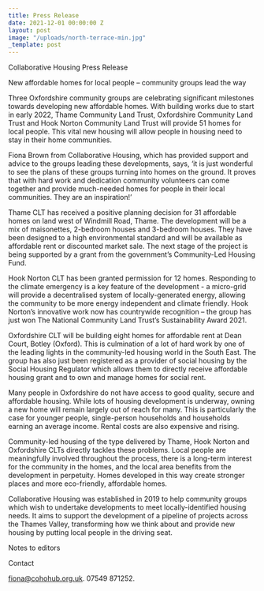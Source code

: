 ```yaml
---
title: Press Release
date: 2021-12-01 00:00:00 Z
layout: post
image: "/uploads/north-terrace-min.jpg"
_template: post
---
```


Collaborative Housing Press Release

New affordable homes for local people – community groups lead the way

Three Oxfordshire community groups are celebrating significant milestones towards developing new affordable homes. With building works due to start in early 2022, Thame Community Land Trust, Oxfordshire Community Land Trust and Hook Norton Community Land Trust will provide 51 homes for local people. This vital new housing will allow people in housing need to stay in their home communities.

Fiona Brown from Collaborative Housing, which has provided support and advice to the groups leading these developments, says, ‘it is just wonderful to see the plans of these groups turning into homes on the ground. It proves that with hard work and dedication community volunteers can come together and provide much-needed homes for people in their local communities. They are an inspiration!’

Thame CLT has received a positive planning decision for 31 affordable homes on land west of Windmill Road, Thame. The development will be a mix of maisonettes, 2-bedroom houses and 3-bedroom houses. They have been designed to a high environmental standard and will be available as affordable rent or discounted market sale. The next stage of the project is being supported by a grant from the government’s Community-Led Housing Fund.

Hook Norton CLT has been granted permission for 12 homes. Responding to the climate emergency is a key feature of the development - a micro-grid will provide a decentralised system of locally-generated energy, allowing the community to be more energy independent and climate friendly. Hook Norton’s innovative work now has countrywide recognition – the group has just won The National Community Land Trust’s Sustainability Award 2021.

Oxfordshire CLT will be building eight homes for affordable rent at Dean Court, Botley (Oxford). This is culmination of a lot of hard work by one of the leading lights in the community-led housing world in the South East. The group has also just been registered as a provider of social housing by the Social Housing Regulator which allows them to directly receive affordable housing grant and to own and manage homes for social rent.

Many people in Oxfordshire do not have access to good quality, secure and affordable housing. While lots of housing development is underway, owning a new home will remain largely out of reach for many. This is particularly the case for younger people, single-person households and households earning an average income. Rental costs are also expensive and rising.

Community-led housing of the type delivered by Thame, Hook Norton and Oxfordshire CLTs directly tackles these problems. Local people are meaningfully involved throughout the process, there is a long-term interest for the community in the homes, and the local area benefits from the development in perpetuity. Homes developed in this way create stronger places and more eco-friendly, affordable homes.

Collaborative Housing was established in 2019 to help community groups which wish to undertake developments to meet locally-identified housing needs. It aims to support the development of a pipeline of projects across the Thames Valley, transforming how we think about and provide new housing by putting local people in the driving seat.

Notes to editors

Contact

fiona@cohohub.org.uk. 07549 871252.
